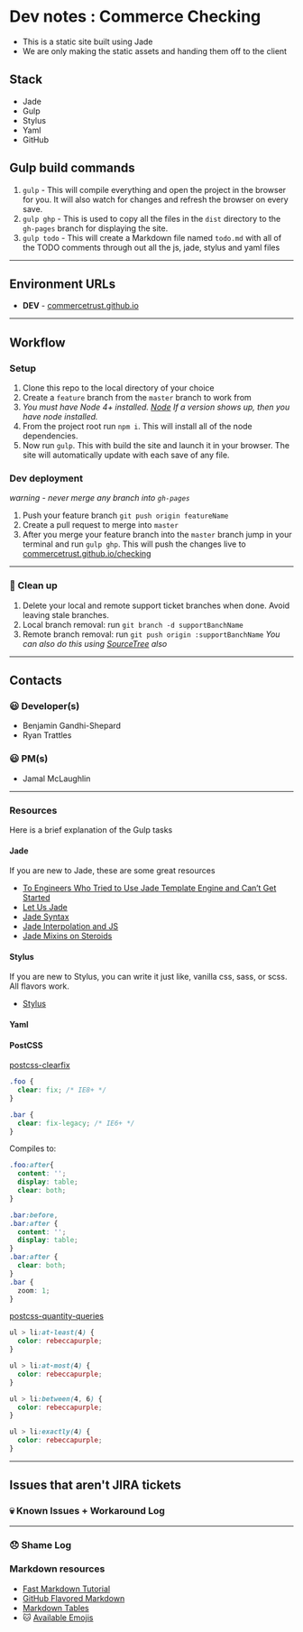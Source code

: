 # Dev notes : Commerce Checking
- This is a static site built using Jade
- We are only making the static assets and handing them off to the client

## Stack
- Jade
- Gulp
- Stylus
- Yaml
- GitHub

## Gulp build commands

1. `gulp` - This will compile everything and open the project in the browser for you. It will also watch for changes and refresh the browser on every save.
1. `gulp ghp` - This is used to copy all the files in the `dist` directory to the `gh-pages` branch for displaying the site.
1. `gulp todo` - This will create a Markdown file named `todo.md` with all of the TODO comments through out all the js, jade, stylus and yaml files
---

## Environment URLs
- **DEV** - [commercetrust.github.io](http://commercetrust.github.io/checking)


---
## Workflow

### Setup
1. Clone this repo to the local directory of your choice
1. Create a `feature` branch from the `master` branch to work from
1. *You must have Node 4+ installed. [Node](https://nodejs.org/en/) If a version shows up, then you have node installed.*
1. From the project root run `npm i`. This will install all of the node dependencies.
1. Now run `gulp`. This with build the site and launch it in your browser. The site will automatically update with each save of any file.


### Dev deployment
*warning - never merge any branch into `gh-pages`*

1. Push your feature branch `git push origin featureName`
1. Create a pull request to merge into `master`
1. After you merge your feature branch into the `master` branch jump in your terminal and run `gulp ghp`. This will push the changes live to [commercetrust.github.io/checking](http://commercetrust.github.io/checking)

---

### :poop: Clean up
1. Delete your local and remote support ticket branches when done. Avoid leaving stale branches.
1. Local branch removal: run `git branch -d supportBanchName`
1. Remote branch removal: run `git push origin :supportBanchName`
*You can also do this using [SourceTree](http://www.sourcetreeapp.com/) also*


---
## Contacts

### :smiley: Developer(s)
- Benjamin Gandhi-Shepard
- Ryan Trattles

### :smiley: PM(s)
- Jamal McLaughlin


---
### Resources

Here is a brief explanation of the Gulp tasks


#### Jade
If you are new to Jade, these are some great resources

- [To Engineers Who Tried to Use Jade Template Engine and Can’t Get Started](http://webapplog.com/jade/)
- [Let Us Jade](http://codepen.io/pixelass/post/let-us-jade-1)
- [Jade Syntax](http://codepen.io/pixelass/post/let-us-jade-2-explaining-the-syntax)
- [Jade Interpolation and JS](http://codepen.io/pixelass/post/let-us-jade-3-interpolation-and-javascript)
- [Jade Mixins on Steroids](http://codepen.io/pixelass/post/let-us-jade-4-mixins-on-steroids)


#### Stylus
If you are new to Stylus, you can write it just like, vanilla css, sass, or scss. All flavors work.

- [Stylus](https://learnboost.github.io/stylus/)


#### Yaml

#### PostCSS

[postcss-clearfix](https://github.com/seaneking/postcss-clearfix)

```css
.foo {
  clear: fix; /* IE8+ */
}

.bar {
  clear: fix-legacy; /* IE6+ */
}
```
Compiles to:

```css
.foo:after{
  content: '';
  display: table;
  clear: both;
}

.bar:before,
.bar:after {
  content: '';
  display: table;
}
.bar:after {
  clear: both;
}
.bar {
  zoom: 1;
}
```


[postcss-quantity-queries](https://github.com/pascalduez/postcss-quantity-queries)

```css
ul > li:at-least(4) {
  color: rebeccapurple;
}
```

```css
ul > li:at-most(4) {
  color: rebeccapurple;
}
```

```css
ul > li:between(4, 6) {
  color: rebeccapurple;
}
```

```css
ul > li:exactly(4) {
  color: rebeccapurple;
}
```

---
## Issues that aren't JIRA tickets

### :skull: Known Issues + Workaround Log


---

### :disappointed: Shame Log




### Markdown resources
- [Fast Markdown Tutorial](http://markdowntutorial.com/)
- [GitHub Flavored Markdown](https://help.github.com/articles/github-flavored-markdown/https://help.github.com/articles/github-flavored-markdown/)
- [Markdown Tables](http://www.tablesgenerator.com/markdown_tables)
- :cat: [Available Emojis](https://bitbucket.org/DACOFFEY/wiki/wiki/BITBUCKET/EMOJI/Emoji)
